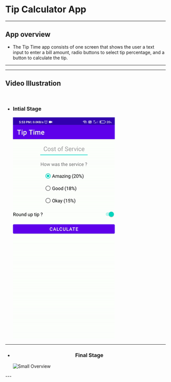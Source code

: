 ### <h1>Tip Calculator App</h1>
---
### <h2>App overview</h2>
* The Tip Time app consists of one screen that shows the user a text input to enter a bill amount, radio buttons to select tip percentage, and a button to calculate the tip.
---
---
### <h2>Video Illustration</h2></br>
 * <p style="text-align:center;" >
    <h3  >Intial Stage</h3>
    <img aling = "center" src = "https://github.com/shreyashHake/Dice_Roller/blob/main/Images/tipTime1.gif" alt = "Small Overview">
   </p>
----
* <p style="text-align:center;" >
   <h3 style="text-align:center;" >Final Stage</h3>
    <img aling = "center" src = "https://github.com/shreyashHake/Dice_Roller/blob/main/Images/tipTime2.gif" alt = "Small Overview" >
 </p>
 ---
